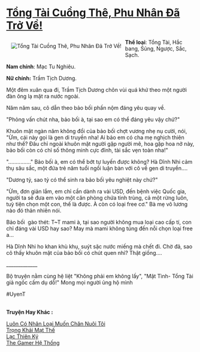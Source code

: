 <a href="https://utruyen.com/tong-tai-cuong-the-phu-nhan-da-tro-ve/19073/" title="Tổng Tài Cuồng Thê, Phu Nhân Đã Trở Về!"><h1>Tổng Tài Cuồng Thê, Phu Nhân Đã Trở Về!</h1></a><div style="display:table"><img align="right" style="float: left; padding: 10px;" src="https://utruyen.com/images/story/200x260/tong-tai-cuong-the-phu-nhan-da-tro-ve.jpg" alt="Tổng Tài Cuồng Thê, Phu Nhân Đã Trở Về!"><b>Thể loại</b>: Tổng Tài, Hắc bang, Sủng, Ngược, Sắc, Sạch.<p></p><b>Nam chính</b>: Mạc Tu Nghiêu.<p></p><b>Nữ chính:</b> Trầm Tịch Dương.<p></p>Một đêm xuân qua đi, Trầm Tịch Dương chôn vùi quá khứ theo một người đàn ông lạ mặt ra nước ngoài. <p></p>Năm năm sau, cô dẫn theo bảo bối phấn nộm đáng yêu quay về.<p></p>"Phỏng vấn chút nha, bảo bối à, tại sao em có thể đáng yêu vậy chứ?"<p></p>Khuôn mặt ngàn năm không đổi của bảo bối chợt vương nhẹ nụ cười, nói, "Ừm, cái này gọi là gen di truyền nha! Ai bảo em có cha mẹ nghịch thiên như thế? Đâu chỉ ngoài khuôn mặt người gặp người mê, hoa gặp hoa nở này, bảo bối còn có chỉ số thông minh cực đỉnh, tài sắc vẹn toàn nha!" <p></p>"..............." Bảo bối à, em có thể bớt tự luyến được không? Hà Dĩnh Nhi cảm thụ sâu sắc, một đứa trẻ năm tuổi ngồi luận bàn với cô về gen di truyền....<p></p>"Dương tỷ, sao tỷ có thể sinh ra bảo bối yêu nghiệt này chứ?"<p></p>"Ừm, đơn giản lắm, em chỉ cần dành ra vài USD, đến bệnh việc Quốc gia, người ta sẽ đưa em vào một căn phòng chứa tinh trùng, cả một rừng luôn, tuỳ tiện chọn một con, thế là được. À còn có loại free cơ." Bà mẹ vô lương nào đó thản nhiên nói.<p></p>Bảo bối  gào thét: T~T mami à, tại sao người không mua loại cao cấp tí, con chỉ đáng vài USD hay sao? May mà mami không túng đến nỗi chọn loại free a...<p></p>Hà Dĩnh Nhi ho khan khù khụ, suýt sặc nước miếng mà chết đi. Chờ đã, sao cô thấy khuôn mặt của bảo bối có chút quen nhỉ? Thật giống....<p></p>_____________<p></p>Bộ truyện nằm cùng hệ liệt "Không phải em không lấy", "Mật Tình- Tổng Tài giả ngốc cấm dụ dỗ!" Mong mọi người ủng hộ mình <p></p>#UyenT</div><p><br><b>Truyện Hay Khác :</b></p><a href="https://utruyen.com/luon-co-nhan-loai-muon-chan-nuoi-toi/13220/" alt="Luôn Có Nhân Loại Muốn Chăn Nuôi Tôi">Luôn Có Nhân Loại Muốn Chăn Nuôi Tôi</a><br/><a href="https://github.com/quanluxury/truyenhot/tree/master/truyenhay/15924/" alt="Trọng Khải Mạt Thế">Trọng Khải Mạt Thế</a><br/><a href="https://github.com/quanluxury/truyenhot/tree/master/truyenhay/12451/" alt="Lạc Thiên Ký">Lạc Thiên Ký</a><br/><a href="https://github.com/quanluxury/truyenhot/tree/master/truyenhay/15083/" alt="The Gamer Hệ Thống">The Gamer Hệ Thống</a><br/>